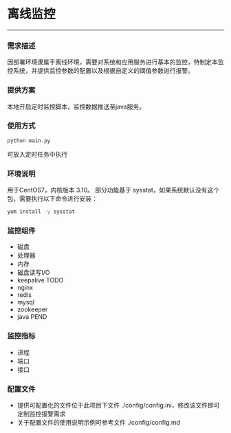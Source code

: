 # 离线监控
---

### 需求描述
因部署环境隶属于离线环境，需要对系统和应用服务进行基本的监控，特制定本监控系统，并提供监控参数的配置以及根据自定义的阈值参数进行报警。

### 提供方案
本地开启定时监控脚本，监控数据推送至java服务。

### 使用方式
```/usr/bin/python
python main.py
```
可放入定时任务中执行  

### 环境说明
用于CentOS7，内核版本 3.10。
部分功能基于 sysstat，如果系统默认没有这个包，需要执行以下命令进行安装：
```bash
yum install -y sysstat 
```

### 监控组件
* 磁盘
* 处理器
* 内存
* 磁盘读写I/O
* keepalive TODO
* nginx
* redis
* mysql
* zookeeper
* java PEND

### 监控指标
* 进程
* 端口
* 接口

### 配置文件
* 提供可配置化的文件位于此项目下文件 ./config/config.ini，修改该文件即可定制监控报警需求
* 关于配置文件的使用说明示例可参考文件 ./config/config.md
